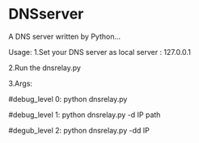 # DNSserver

A DNS server written by Python...

Usage:
1.Set your DNS server as local server : 127.0.0.1

2.Run the dnsrelay.py

3.Args:

  #debug_level 0: python dnsrelay.py
  
  #debug_level 1: python dnsrelay.py -d IP path 
  
  #degub_level 2: python dnsrelay.py -dd IP
